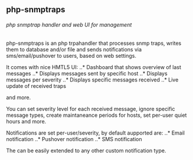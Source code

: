 ## php-snmptraps

###### php snmptrap handler and web UI for management

php-snmptraps is an php trpahandler that processes snmp traps, writes them to database and/or file and sends
notifications via sms/email/pushover to users, based on web settings.

It comes with nice HMTL5 UI:
..* Dashboard that shows overview of last messages
..* Displays messages sent by specific host
..* Displays messages per severity
..* Displays specific messages received
..* Live update of received traps

and more.

You can set severity level for each received message, ignore specific message types, create maintaneance periods
for hosts, set per-user quiet hours and more.


Notifications are set per-user/severity, by default aupported are:
..* Email notification
..* Pushover notification
..* SMS notification

The can be easily extended to any other custom notification type.
